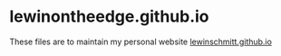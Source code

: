 # lewinontheedge.github.io

These files are to maintain my personal website [lewinschmitt.github.io](https://lewinschmitt.github.io)

